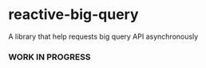 # reactive-big-query
A library that help requests big query API asynchronously


### WORK IN PROGRESS
